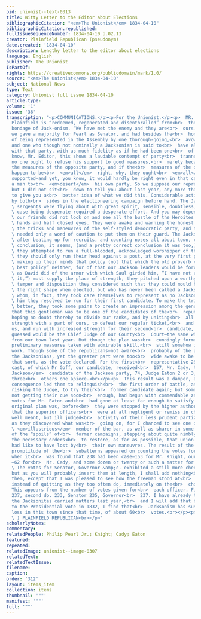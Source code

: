 ```yaml
---
pid: unionist--text-0313
title: Witty Letter to the Editor about Elections
bibliographicCitation: "<em>The Unionist</em> 1834-04-10"
bibliographicCitation.republished: 
fullIssueSequenceNumber: 1834-04-10 p.02.13
creator: Plainfield Republican (pseudonym)
date.created: '1834-04-10'
description: Lengthy letter to the editor about elections
language: English
publisher: The Unionist
IsPartOf: 
rights: https://creativecommons.org/publicdomain/mark/1.0/
source: "<em>The Unionist</em> 1834-04-10"
subject: National News
type: Text
category: Unionist full issue 1834-04-10
article.type: 
volume: '1'
issue: '36'
transcription: "<p>COMMUNICATIONS.</p><p>For the Unionist.</p><p>  MR. EDITOR—Old
  Plainfield is “redeemed, regenerated and disenthralled” from<br>  the degrading
  bondage of Jack-onism. “We have met the enemy and they are<br>  ours.” Last year
  we gave a majority for Pearl as Senator, and had besides the<br>  honor and felicity
  of being represented in the Assembly by one thorough-going,<br>  avowed Jacksonman
  and one who though not nominally a Jacksonian is said to<br>  have always acted
  with that party, with as much fidelity as if he had been one<br>  of them. Now you
  know, Mr. Editor, this shows a laudable contempt of party<br>  trannels, for certainly
  no one ought to refuse his support to good measures,<br>  merely because they are
  the measures of the opposite party, and if the<br>  measures of the opposite party
  happen to be<br>  <em>all</em>  right, why, they ought<br>  <em>all</em>  to be
  supported—and yet, you know, it would hardly be right even in that case<br>  for
  a man to<br>  <em>desert</em>  his own party. So we suppose our representative thought;
  but I did not sit<br>  down to tell you about last year, any more than just enough
  to give you a<br>  better idea of what we did this. Considerable activity was displayed
  by both<br>  sides in the electioneering campaign before hand. The Jackson recruiting<br>
  \ sergeants were flying about with great spirit, sensible, doubtless, that their<br>
  \ case being desperate required a desperate effort. And you may depend upon it,<br>
  \ our friends did not look on and see all the bustle of the Heroites with folded<br>
  \ hands and half closed eyes. They were awake and warning the honest people of<br>
  \ the tricks and maneuvres of the self-styled democratic party, and the people<br>
  \ needed only a word of caution to put them on their guard. The Jackson leaders,<br>
  \ after beating up for recruits, and counting noses all about town, came to the<br>
  \ conclusion, it seems, (and a pretty correct conclusion it was too,) that if<br>
  \ they attempted to run a full-blooded, acknowledged worshipper of their idol,<br>
  \ they should only run their head against a post, at the very first push; so<br>
  \ making up their minds that policy (not that which the old proverb calls “the<br>
  \ best policy” neither, for of that our Jackson leaders would be forced to say<br>
  \ as David did of the armor with which Saul girded him, “I have not assayed<br>
  \ it,”) must supply the place of strength, they pitched upon a worthy man whose<br>
  \ temper and disposition they considered such that they could mould him to about<br>
  \ the right shape when elected, but who has never been called a Jackson man, and<br>
  \ whom, in fact, they took care themselves to represent as no Jackson man, and<br>
  \ him they resolved to run for their first candidate. To make the trick work the<br>
  \ better, they took some pains to create an impression among the genuine<br>  republicans
  that this gentleman was to be one of the candidates of the<br>  republican party,
  hoping no doubt thereby to divide our ranks, and by uniting<br>  all the Jackson
  strength with a part of ours, to defeat our regular ticket,<br>  and thus dishearten
  us, and run with increased strength for their second<br>  candidate, who we shrewdly
  guessed would be the Chief Judge of our County<br>  Court—the same who was sent
  from our town last year. But though the plan was<br>  cunningly formed, and all
  preliminary measures taken with admirable skill,<br>  still somehow it wouldn’t
  work. Though some of the republicans—not aware<br>  probably of the plot—voted with
  the Jacksonians, yet the greater part were too<br>  wide awake to be managed in
  that sort, as the vote declared. For the first<br>  representative 287 votes were
  cast, of which Mr Goff, our candidate, received<br>  157, Mr. Cady, the<br>  <em>not
  Jackson</em>  candidate of the Jackson party, 74, Judge Eaton 2 or 3, and two of
  three<br>  others one apiece.<br></p><p>  This result was a damper, and as a natural
  consequence led them to relinquish<br>  the first order of battle, and instead of
  risking the Judge, to try their<br>  former candidate again; but some of the subalterns
  not getting their cue soon<br>  enough, had begun with commendable zeal to distribute
  votes for Mr. Eaton and<br>  had gone at least far enough to satisfy us what the
  original plan was, before<br>  they were stopped by the higher authorities. Not
  that the superior officers<br>  were at all negligent or remiss in checking the
  well meant, but ill judged<br>  activity of their less prudent partizans as soon
  as they discovered what was<br>  going on, for I chanced to see one of them, an<br>
  \ <em>illustrious</em>  member of the bar, as well as sharer in some small degree
  of the “spoils” of<br>  former campaigns, stepping about quite nimbly and giving
  the necessary orders<br>  to restore, as far as possible, that union which they
  had like to have lost by<br>  their own maneuvres. The result of the over forward
  promptitude of the<br>  subalterns appeared on counting the votes for a second representative,
  when it<br>  was found that 238 had been case—153 for Mr. Knight, our candidate,
  —62 for<br>  Mr. Cady, and some dozen or twenty or such a matter for Mr. Eaton.<br></p><p>
  \ The votes for Senator, Governor &amp;c. exhibited a still more cheering<br>  result,
  but as you will probably insert them at length, I shall add nothing<br>  respecting
  them, except that I was pleased to see how the freeman stood at<br>  their posts
  instead of quitting as they too often do, immediately on the<br>  choice of representatives.
  This appears from the number of votes given for<br>  each officer. First Representative
  237, second do. 233, Senator 235, Governor<br>  237. I have already told you how
  the Jacksonites carried matters last year,<br>  and I will add that by referring
  to the Presidential vote in 1832, I find that<br>  Jacksonism has sustained a net
  loss in this town since that time, of about 60<br>  votes.<br></p><p>  (<br>  <em>signed</em>
  \ ) PLAINFIELD REPUBLICAN<br></p>"
scholarlyNotes: 
commentary: 
relatedPeople: Philip Pearl Jr.; Knight; Cady; Eaton
featured: 
repeated: 
relatedImage: unionist--image-0307
relatedText: 
relatedTextIssue: 
filename: 
caption: 
order: '312'
layout: items_item
collection: items
thumbnail: '""'
manifest: '""'
full: '""'
---
```

